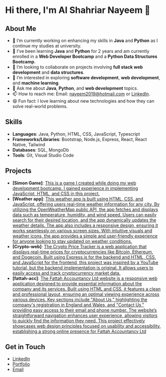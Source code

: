# Hi there, I'm Al Shahriar Nayeem 👋

## About Me
- 🔭 I’m currently working on enhancing my skills in **Java** and **Python** as I continue my studies at university.
- 🌱 I’ve been learning **Java** and **Python** for 2 years and am currently enrolled in a **Web Developer Bootcamp** and a **Python Data Structures Bootcamp**.
- 👯 I’m looking to collaborate on projects involving **full stack web development** and **data structures**.
- 🤔 I’m interested in exploring **software development**, **web development**, and **machine learning**.
- 💬 Ask me about **Java**, **Python**, and **web development** topics.
- 📫 How to reach me: Email: [nayeem2019@hotmail.com](mailto:nayeem2019@hotmail.com) or [LinkedIn](https://www.linkedin.com/in/al-shahriar-nayeem-244196252).
- 😄 Fun fact: I love learning about new technologies and how they can solve real-world problems.

## Skills
- **Languages**: Java, Python, HTML, CSS, JavaScript, Typescript
- **Frameworks/Libraries**: Bootstrap, Node.js, Express, React, React Native, Tailwind
- **Databases**: SQL, MongoDb
- **Tools**: Git, Visual Studio Code

## Projects
- **[Simon Game]**: [This is a game I created while doing my web development bootcamp. I gained experience in implementing JavaScript, HTML, and CSS in this project.](https://alnayeem01.github.io/simon-game/)
- **[Weather app]**: [This weather app is built using HTML, CSS, and JavaScript, offering users real-time weather information for any city. By utilizing the OpenWeatherMap public API, the app fetches and displays data such as temperature, humidity, and wind speed. Users can easily search for their desired location, and the app dynamically updates the weather details. The app also includes a responsive design, ensuring it works seamlessly on various screen sizes. With intuitive visuals and weather icons, the app provides a simple and user-friendly experience for anyone looking to stay updated on weather conditions.](https://alnayeem01.github.io/weather-app/)
- **[Crypto-web]**: [The Crypto Price Tracker is a web application that displays real-time prices for cryptocurrencies like Bitcoin, Ethereum, and Dogecoin. Built using Express.js for the backend and HTML, CSS, and JavaScript for the frontend, this project was inspired by a YouTube tutorial, but the backend implementation is original. It allows users to easily access and track cryptocurrency market data.](https://alnayeem01.github.io/crypto-web/)
- **[fattah-acc]**: [The Fattah Accountancy Ltd website is a responsive web application designed to provide essential information about the company and its services. Built using HTML and CSS, it features a clean and professional layout, ensuring an optimal viewing experience across various devices. Key sections include "About Us," highlighting the company's registration in England and Wales, and "Contact Us," providing easy access to their email and phone number. The website’s straightforward navigation enhances user experience, allowing visitors to quickly find the information they need. This project effectively showcases web design principles focused on usability and accessibility, establishing a strong online presence for Fattah Accountancy Ltd](https://alnayeem01.github.io/fattah-acc/)

## Get in Touch
- [LinkedIn](https://www.linkedin.com/in/al-shahriar-nayeem-244196252)
- [Portfolio](https://alnayeem01.github.io/portfolio/)
- [Email](mailto:nayeem2019@hotmail.com)
